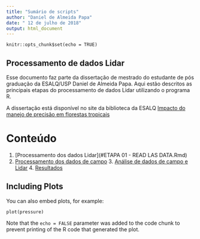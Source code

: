 ```yaml
---
title: "Sumário de scripts"
author: "Daniel de Almeida Papa"
date: " 12 de julho de 2018"
output: html_document
---
```



```{r setup, include=FALSE}
knitr::opts_chunk$set(echo = TRUE)
```

## Processamento de dados Lidar

Esse documento faz parte da dissertação de mestrado do estudante de pós graduação da ESALQ/USP Daniel de Almeida Papa. Aqui estão descritos as principais etapas do processamento de dados Lidar utilizando o programa R. 

A dissertação está disponível no site da biblioteca da ESALQ [Impacto do manejo de precisão em florestas tropicais](http://www.esalq.usp.br/biblioteca/)

# Conteúdo

1. [Processamento dos dados Lidar](#ETAPA 01 - READ LAS DATA.Rmd)
  2. [Processamento dos dados de campo](#some-examples)
    3. [Análise de dados de campo e Lidar](#install-lidr)
      4. [Resultados](#changelog)
        

## Including Plots

You can also embed plots, for example:

```{r pressure, echo=FALSE}
plot(pressure)
```

Note that the `echo = FALSE` parameter was added to the code chunk to prevent printing of the R code that generated the plot.
